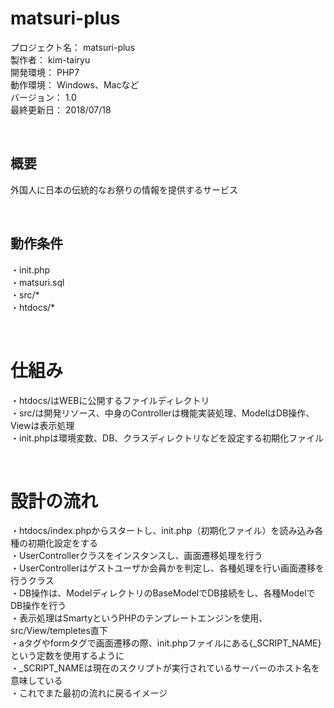 # matsuri-plus

プロジェクト名： matsuri-plus  
製作者： kim-tairyu  
開発環境： PHP7  
動作環境： Windows、Macなど  
バージョン： 1.0  
最終更新日： 2018/07/18  

&nbsp;

## 概要
	
外国人に日本の伝統的なお祭りの情報を提供するサービス

&nbsp;

## 動作条件
	
・init.php  
・matsuri.sql  
・src/*  
・htdocs/*  

&nbsp;

# 仕組み

・htdocs/はWEBに公開するファイルディレクトリ  
・src/は開発リソース、中身のControllerは機能実装処理、ModelはDB操作、Viewは表示処理  
・init.phpは環境変数、DB、クラスディレクトリなどを設定する初期化ファイル  
  
&nbsp;

# 設計の流れ

・htdocs/index.phpからスタートし、init.php（初期化ファイル）を読み込み各種の初期化設定をする  
・UserControllerクラスをインスタンスし、画面遷移処理を行う  
・UserControllerはゲストユーザか会員かを判定し、各種処理を行い画面遷移を行うクラス  
・DB操作は、ModelディレクトリのBaseModelでDB接続をし、各種ModelでDB操作を行う  
・表示処理はSmartyというPHPのテンプレートエンジンを使用、src/View/templetes直下  
・aタグやformタグで画面遷移の際、init.phpファイルにある{_SCRIPT_NAME}という定数を使用するように  
・_SCRIPT_NAMEは現在のスクリプトが実行されているサーバーのホスト名を意味している  
・これでまた最初の流れに戻るイメージ

&nbsp;
